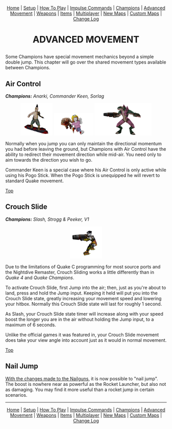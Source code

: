 
[<p align=center>]() [Home](home.md#pure-speed-pure-skill-pure-fps) | [Setup](setup.md) | [How To Play](howtoplay.md) | [Impulse Commands](impulse.md) | [Champions](champions.md) | [Advanced Movement](movement.md) | [Weapons](weapons.md) | [Items](items.md) | [Multiplayer](multiplayer.md) | [New Maps](maps.md) | [Custom Maps](custommaps.md) | [Change Log](changelog.md)

# <p align=center>ADVANCED MOVEMENT</p>

Some Champions have special movement mechanics beyond a simple double jump. This chapter will go over the shared movement types available between Champions.

## Air Control

***Champions:*** _Anarki, Commander Keen, Sorlag_

<p align=center>
<img src="images/champ_anarki.png" height=100 />
<img src="images/champ_keen.png" height=70 />
<img src="images/champ_sorlag.png" height=100 />
</p>

Normally when you jump you can only maintain the directional momentum you had before leaving the ground, but Champions with Air Control have the ability to redirect their movement direction while mid-air. You need only to aim towards the direction you wish to go.

Commander Keen is a special case where his Air Control is only active while using his Pogo Stick. When the Pogo Stick is unequipped he will revert to standard Quake movement.

[Top](#advanced-movement)

## Crouch Slide

***Champions:*** _Slash, Strogg & Peeker, V1_

<p align=center>
<img src="images/champ_slash.png" height=100 />
</p>

Due to the limitations of Quake C programming for most source ports and the Nightdive Remaster, Crouch Sliding works a little differently than in _Quake 4_ and _Quake Champions_.

To activate Crouch Slide, first Jump into the air; then, just as you're about to land, press and hold the Jump input. Keeping it held will put you into the Crouch Slide state, greatly increasing your movement speed and lowering your hitbox. Normally this Crouch Slide state will last for roughly 1 second.

As Slash, your Crouch Slide state timer will increase along with your speed boost the longer you are in the air without holding the Jump input, to a maximum of 6 seconds.

Unlike the official games it was featured in, your Crouch Slide movement does take your view angle into account just as it would in normal movement.

[Top](#advanced-movement)

## Nail Jump

[With the changes made to the Nailguns](weapons.md#nailgun--super-nailgun), it is now possible to "nail jump". The boost is nowhere near as powerful as the Rocket Launcher, but also not as damaging. You may find it more useful than a rocket jump in certain scenarios.

---
[<p align=center>]() [Home](home.md#pure-speed-pure-skill-pure-fps) | [Setup](setup.md) | [How To Play](howtoplay.md) | [Impulse Commands](impulse.md) | [Champions](champions.md) | [Advanced Movement](movement.md) | [Weapons](weapons.md) | [Items](items.md) | [Multiplayer](multiplayer.md) | [New Maps](maps.md) | [Custom Maps](custommaps.md) | [Change Log](changelog.md)